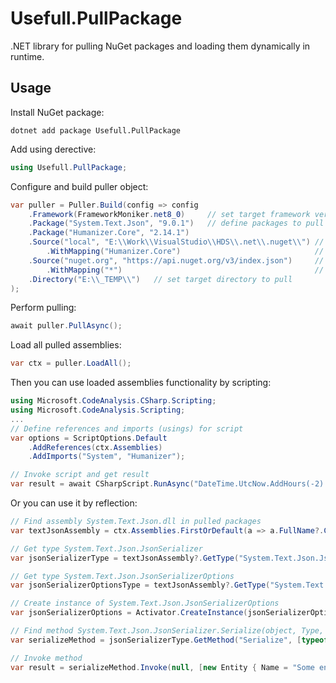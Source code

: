 # Usefull.PullPackage
.NET library for pulling NuGet packages and loading them dynamically in runtime.
## Usage
Install NuGet package:
```
dotnet add package Usefull.PullPackage
```
Add using derective:
```cs
using Usefull.PullPackage;
```
Configure and build puller object:
```cs
var puller = Puller.Build(config => config
    .Framework(FrameworkMoniker.net8_0)     // set target framework version
    .Package("System.Text.Json", "9.0.1")   // define packages to pull
    .Package("Humanizer.Core", "2.14.1")
    .Source("local", "E:\\Work\\VisualStudio\\HDS\\.net\\.nuget\\") // define local folder source
        .WithMapping("Humanizer.Core")                              // define package which will be pulled from this source
    .Source("nuget.org", "https://api.nuget.org/v3/index.json")     // define nuget.org source
        .WithMapping("*")                                           // all other packages will be pulled from nuget.org
    .Directory("E:\\_TEMP\\")   // set target directory to pull
);
```
Perform pulling:
```cs
await puller.PullAsync();
```
Load all pulled assemblies:
```cs
var ctx = puller.LoadAll();
```
Then you can use loaded assemblies functionality by scripting:
```cs
using Microsoft.CodeAnalysis.CSharp.Scripting;
using Microsoft.CodeAnalysis.Scripting;
...
// Define references and imports (usings) for script
var options = ScriptOptions.Default
    .AddReferences(ctx.Assemblies)
    .AddImports("System", "Humanizer");

// Invoke script and get result
var result = await CSharpScript.RunAsync("DateTime.UtcNow.AddHours(-2).Humanize()", options);
```
Or you can use it by reflection:
```cs
// Find assembly System.Text.Json.dll in pulled packages
var textJsonAssembly = ctx.Assemblies.FirstOrDefault(a => a.FullName?.Contains("Text.Json") ?? false);

// Get type System.Text.Json.JsonSerializer
var jsonSerializerType = textJsonAssembly?.GetType("System.Text.Json.JsonSerializer");

// Get type System.Text.Json.JsonSerializerOptions
var jsonSerializerOptionsType = textJsonAssembly?.GetType("System.Text.Json.JsonSerializerOptions");

// Create instance of System.Text.Json.JsonSerializerOptions
var jsonSerializerOptions = Activator.CreateInstance(jsonSerializerOptionsType);

// Find method System.Text.Json.JsonSerializer.Serialize(object, Type, JsonSerializerOptions)
var serializeMethod = jsonSerializerType.GetMethod("Serialize", [typeof(object), typeof(Type), jsonSerializerOptionsType]);

// Invoke method
var result = serializeMethod.Invoke(null, [new Entity { Name = "Some entity", Value = 12 }, typeof(Entity), jsonSerializerOptions]);
```
